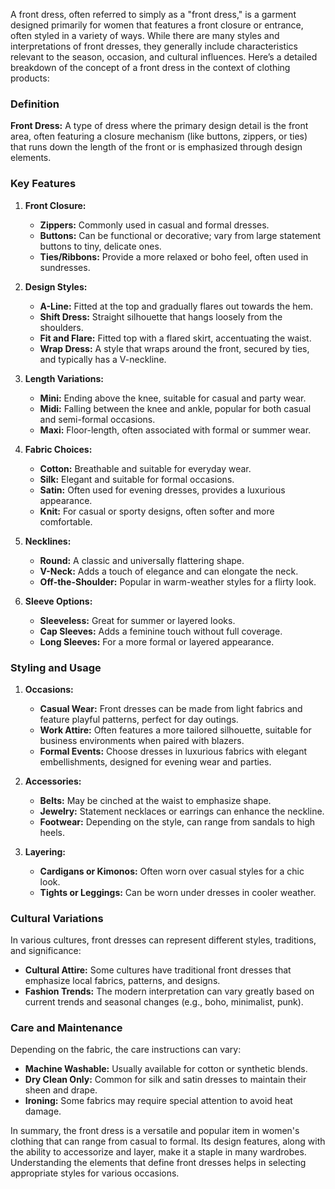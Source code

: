 A front dress, often referred to simply as a "front dress," is a garment designed primarily for women that features a front closure or entrance, often styled in a variety of ways. While there are many styles and interpretations of front dresses, they generally include characteristics relevant to the season, occasion, and cultural influences. Here’s a detailed breakdown of the concept of a front dress in the context of clothing products:

### Definition

**Front Dress:**
A type of dress where the primary design detail is the front area, often featuring a closure mechanism (like buttons, zippers, or ties) that runs down the length of the front or is emphasized through design elements.

### Key Features

1. **Front Closure:**
   - **Zippers:** Commonly used in casual and formal dresses.
   - **Buttons:** Can be functional or decorative; vary from large statement buttons to tiny, delicate ones.
   - **Ties/Ribbons:** Provide a more relaxed or boho feel, often used in sundresses.

2. **Design Styles:**
   - **A-Line:** Fitted at the top and gradually flares out towards the hem.
   - **Shift Dress:** Straight silhouette that hangs loosely from the shoulders.
   - **Fit and Flare:** Fitted top with a flared skirt, accentuating the waist.
   - **Wrap Dress:** A style that wraps around the front, secured by ties, and typically has a V-neckline.

3. **Length Variations:**
   - **Mini:** Ending above the knee, suitable for casual and party wear.
   - **Midi:** Falling between the knee and ankle, popular for both casual and semi-formal occasions.
   - **Maxi:** Floor-length, often associated with formal or summer wear.

4. **Fabric Choices:**
   - **Cotton:** Breathable and suitable for everyday wear.
   - **Silk:** Elegant and suitable for formal occasions.
   - **Satin:** Often used for evening dresses, provides a luxurious appearance.
   - **Knit:** For casual or sporty designs, often softer and more comfortable.

5. **Necklines:**
   - **Round:** A classic and universally flattering shape.
   - **V-Neck:** Adds a touch of elegance and can elongate the neck.
   - **Off-the-Shoulder:** Popular in warm-weather styles for a flirty look.

6. **Sleeve Options:**
   - **Sleeveless:** Great for summer or layered looks.
   - **Cap Sleeves:** Adds a feminine touch without full coverage.
   - **Long Sleeves:** For a more formal or layered appearance.

### Styling and Usage

1. **Occasions:** 
   - **Casual Wear:** Front dresses can be made from light fabrics and feature playful patterns, perfect for day outings.
   - **Work Attire:** Often features a more tailored silhouette, suitable for business environments when paired with blazers.
   - **Formal Events:** Choose dresses in luxurious fabrics with elegant embellishments, designed for evening wear and parties.

2. **Accessories:**
   - **Belts:** May be cinched at the waist to emphasize shape.
   - **Jewelry:** Statement necklaces or earrings can enhance the neckline.
   - **Footwear:** Depending on the style, can range from sandals to high heels.

3. **Layering:**
   - **Cardigans or Kimonos:** Often worn over casual styles for a chic look.
   - **Tights or Leggings:** Can be worn under dresses in cooler weather.

### Cultural Variations

In various cultures, front dresses can represent different styles, traditions, and significance:

- **Cultural Attire:** Some cultures have traditional front dresses that emphasize local fabrics, patterns, and designs.
- **Fashion Trends:** The modern interpretation can vary greatly based on current trends and seasonal changes (e.g., boho, minimalist, punk).

### Care and Maintenance

Depending on the fabric, the care instructions can vary:

- **Machine Washable:** Usually available for cotton or synthetic blends.
- **Dry Clean Only:** Common for silk and satin dresses to maintain their sheen and drape.
- **Ironing:** Some fabrics may require special attention to avoid heat damage.

In summary, the front dress is a versatile and popular item in women's clothing that can range from casual to formal. Its design features, along with the ability to accessorize and layer, make it a staple in many wardrobes. Understanding the elements that define front dresses helps in selecting appropriate styles for various occasions.